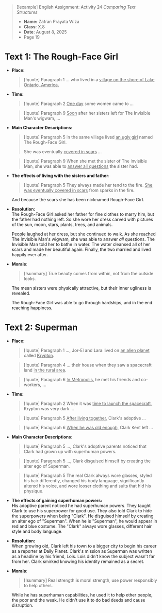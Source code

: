 > [!example] English Assignment: Activity 24 *Comparing Text Structures*
> - **Name:** Zafran Prayata Wiza
> - **Class:** X.8
> - **Date:** August 8, 2025
> - Page 19

# Text 1: The Rough-Face Girl

- **Place:**
 	> [!quote] Paragraph 1
	> ... who lived in a <u>village on the shore of Lake Ontario, America.</u>
 - **Time:**
 	> [!quote] Paragraph 2
	> <u>One day</u> some women came to ...

 	> [!quote] Paragraph 9
	> <u>Soon</u> after her sisters left for The Invisible Man's wigwam, ...
- **Main Character Descriptions:**
 	> [!quote] Paragraph 5
	> In the same village lived <u>an ugly girl</u> named The Rough-Face Girl.
	>
	> She was eventually <u>covered in scars</u> ...
	
 	> [!quote] Paragraph 9
	> When she met the sister of The Invisible Man, she was able to <u>answer all questions</u> the sister had.
- **The effects of living with the sisters and father:**
 	> [!quote] Paragraph 5
	> They always made her tend to the fire. <u>She was eventually covered in scars</u> from sparks in the fire.
	
	And because the scars she has been nicknamed Rough-Face Girl.
- **Resolution:**  
	The Rough-Face Girl asked her father for fine clothes to marry him, but the father had nothing left. So she wore her dress carved with pictures of the sun, moon, stars, plants, trees, and animals.

	People laughed at her dress, but she continued to walk. As she reached The Invisible Man's wigwam, she was able to answer *all* questions. The Invisible Man told her to bathe in water. The water cleansed all of her scars and made her beautiful again. Finally, the two married and lived happily ever after.
- **Morals:**  
	> [!summary] True beauty comes from within, not from the outside looks.
	
	The mean sisters were physically attractive, but their inner ugliness is revealed.
	
	The Rough-Face Girl was able to go through hardships, and in the end reaching happiness.

# Text 2: Superman

- **Place:**
	> [!quote] Paragraph 1
	> ..., Jor-El and Lara lived on <u>an alien planet</u> called <u>Krypton</u>.
	
	> [!quote] Paragraph 4
	> ... their house when they saw a spacecraft land <u>in the rural area</u>.
	
	> [!quote] Paragraph 6
	> <u>In Metropolis</u>, he met his friends and co-workers, ...
- **Time:**
 	> [!quote] Paragraph 2
	> When it was <u>time to launch the spacecraft</u>, Krypton was very dark ...
	
	> [!quote] Paragraph 5
	> <u>After living together,</u> Clark's adoptive ...
	
	> [!quote] Paragraph 6
	> <u>When he was old enough,</u> Clark Kent left ...
- **Main Character Descriptions:**
	> [!quote] Paragraph 5
	> ..., Clark's adoptive parents noticed that Clark had grown up with superhuman powers.
	
	> [!quote] Paragraph 5
	> ..., Clark disguised himself by creating the alter ego of Superman.
	
	> [!quote] Paragraph 5
	> The real Clark always wore glasses, styled his hair differently, changed his body language, significantly altered his voice, and wore looser clothing and suits that hid his physique.
- **The effects of gaining superhuman powers:**  
	His adoptive parent noticed he had superhuman powers. They taught Clark to use his superpower for good use. They also told Clark to hide the superpowers when being "Clark". He disguised himself by creating an alter ego of "Superman". When he is "Superman", he would appear in red and blue costume. The "Clark" always wore glasses, different hair style and body language.
- **Resolution:**  
	When growing old, Clark left his town to a bigger city to begin his career as a reporter at Daily Planet. Clark's mission as Superman was written as a headline by his friend, Lois. Lois didn't know the subject wasn't far from her. Clark smirked knowing his identity remained as a secret.
- **Morals:**
	> [!summary] Real strength is moral strength, use power responsibly to help others.
	
	While he has superhuman capabilities, he used it to help other people, the poor and the weak. He didn't use it to do bad deeds and cause disruption.